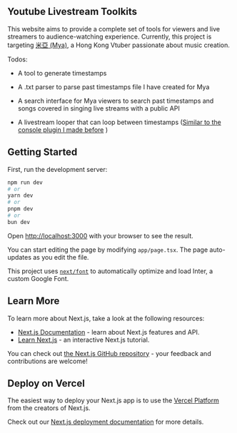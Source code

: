 ## Youtube Livestream Toolkits

This website aims to provide a complete set of tools for viewers and live streamers to audience-watching experience. Currently, this project is targeting [米亞 (Mya)](https://www.youtube.com/@%E7%B1%B3%E4%BA%9E), a Hong Kong Vtuber passionate about music creation.

Todos:

-   A tool to generate timestamps

-   A .txt parser to parse past timestamps file I have created for Mya

-   A search interface for Mya viewers to search past timestamps and songs covered in singing live streams with a public API

-   A livestream looper that can loop between timestamps ([Similar to the console plugin I made before](https://github.com/SamLo2200/youtube-player-timestamp-display-console-plugin) )

## Getting Started

First, run the development server:

```bash
npm run dev
# or
yarn dev
# or
pnpm dev
# or
bun dev
```

Open [http://localhost:3000](http://localhost:3000) with your browser to see the result.

You can start editing the page by modifying `app/page.tsx`. The page auto-updates as you edit the file.

This project uses [`next/font`](https://nextjs.org/docs/basic-features/font-optimization) to automatically optimize and load Inter, a custom Google Font.

## Learn More

To learn more about Next.js, take a look at the following resources:

-   [Next.js Documentation](https://nextjs.org/docs) - learn about Next.js features and API.
-   [Learn Next.js](https://nextjs.org/learn) - an interactive Next.js tutorial.

You can check out [the Next.js GitHub repository](https://github.com/vercel/next.js/) - your feedback and contributions are welcome!

## Deploy on Vercel

The easiest way to deploy your Next.js app is to use the [Vercel Platform](https://vercel.com/new?utm_medium=default-template&filter=next.js&utm_source=create-next-app&utm_campaign=create-next-app-readme) from the creators of Next.js.

Check out our [Next.js deployment documentation](https://nextjs.org/docs/deployment) for more details.
